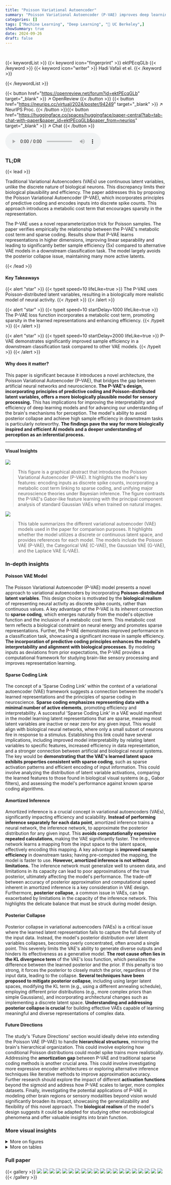 ```yaml
---
title: "Poisson Variational Autoencoder"
summary: "Poisson Variational Autoencoder (P-VAE) improves deep learning by encoding inputs as discrete spike counts, enhancing biological realism and interpretability while avoiding posterior collapse and achi..."
categories: []
tags: ["Machine Learning", "Deep Learning", "🏢 UC Berkeley",]
showSummary: true
date: 2024-09-26
draft: false
---
```


<br>

{{< keywordList >}}
{{< keyword icon="fingerprint" >}} ektPEcqGLb {{< /keyword >}}
{{< keyword icon="writer" >}} Hadi Vafaii et el. {{< /keyword >}}
 
{{< /keywordList >}}

{{< button href="https://openreview.net/forum?id=ektPEcqGLb" target="_blank" >}}
↗ OpenReview
{{< /button >}}
{{< button href="https://neurips.cc/virtual/2024/poster/94249" target="_blank" >}}
↗ NeurIPS Proc.
{{< /button >}}{{< button href="https://huggingface.co/spaces/huggingface/paper-central?tab=tab-chat-with-paper&paper_id=ektPEcqGLb&paper_from=neurips" target="_blank" >}}
↗ Chat
{{< /button >}}



<audio controls>
    <source src="https://ai-paper-reviewer.com/ektPEcqGLb/podcast.wav" type="audio/wav">
    Your browser does not support the audio element.
</audio>


### TL;DR


{{< lead >}}

Traditional Variational Autoencoders (VAEs) use continuous latent variables, unlike the discrete nature of biological neurons. This discrepancy limits their biological plausibility and efficiency.  The paper addresses this by proposing the Poisson Variational Autoencoder (P-VAE), which incorporates principles of predictive coding and encodes inputs into discrete spike counts.  This approach introduces a metabolic cost term that encourages sparsity in the representation.

The P-VAE uses a novel reparameterization trick for Poisson samples. The paper verifies empirically the relationship between the P-VAE's metabolic cost term and sparse coding. Results show that P-VAE learns representations in higher dimensions, improving linear separability and leading to significantly better sample efficiency (5x) compared to alternative VAE models in a downstream classification task. The model largely avoids the posterior collapse issue, maintaining many more active latents.

{{< /lead >}}


#### Key Takeaways

{{< alert "star" >}}
{{< typeit speed=10 lifeLike=true >}} The P-VAE uses Poisson-distributed latent variables, resulting in a biologically more realistic model of neural activity. {{< /typeit >}}
{{< /alert >}}

{{< alert "star" >}}
{{< typeit speed=10 startDelay=1000 lifeLike=true >}} The P-VAE loss function incorporates a metabolic cost term, promoting sparsity in the learned representations and enhancing efficiency. {{< /typeit >}}
{{< /alert >}}

{{< alert "star" >}}
{{< typeit speed=10 startDelay=2000 lifeLike=true >}} P-VAE demonstrates significantly improved sample efficiency in a downstream classification task compared to other VAE models. {{< /typeit >}}
{{< /alert >}}

#### Why does it matter?
This paper is significant because it introduces a novel architecture, the Poisson Variational Autoencoder (P-VAE), that bridges the gap between artificial neural networks and neuroscience.  **The P-VAE's design, incorporating principles of predictive coding and Poisson-distributed latent variables, offers a more biologically plausible model for sensory processing.** This has implications for improving the interpretability and efficiency of deep learning models and for advancing our understanding of the brain's mechanisms for perception.  The model's ability to avoid posterior collapse and achieve high sample efficiency in downstream tasks is particularly noteworthy.  **The findings pave the way for more biologically inspired and efficient AI models and a deeper understanding of perception as an inferential process.**

------
#### Visual Insights



![](https://ai-paper-reviewer.com/ektPEcqGLb/figures_0_1.jpg)

> This figure is a graphical abstract that introduces the Poisson Variational Autoencoder (P-VAE).  It highlights the model's key features: encoding inputs as discrete spike counts, incorporating a metabolic cost term linking to sparse coding, and unifying major neuroscience theories under Bayesian inference. The figure contrasts the P-VAE's Gabor-like feature learning with the principal component analysis of standard Gaussian VAEs when trained on natural images.





![](https://ai-paper-reviewer.com/ektPEcqGLb/tables_3_1.jpg)

> This table summarizes the different variational autoencoder (VAE) models used in the paper for comparison purposes.  It highlights whether the model utilizes a discrete or continuous latent space, and provides references for each model.  The models include the Poisson VAE (P-VAE), the Categorical VAE (C-VAE), the Gaussian VAE (G-VAE), and the Laplace VAE (L-VAE).





### In-depth insights


#### Poisson VAE Model
The Poisson Variational Autoencoder (P-VAE) model presents a novel approach to variational autoencoders by incorporating **Poisson-distributed latent variables**. This design choice is motivated by the **biological realism** of representing neural activity as discrete spike counts, rather than continuous values.  A key advantage of the P-VAE is its inherent connection to **sparse coding**, which emerges naturally from the model's objective function and the inclusion of a metabolic cost term. This metabolic cost term reflects a biological constraint on neural energy and promotes sparse representations.  Further, the P-VAE demonstrates improved performance in a classification task, showcasing a significant increase in sample efficiency. **The incorporation of predictive coding principles enhances the model's interpretability and alignment with biological processes**. By modeling inputs as deviations from prior expectations, the P-VAE provides a computational framework for studying brain-like sensory processing and improves representation learning.

#### Sparse Coding Link
The concept of a 'Sparse Coding Link' within the context of a variational autoencoder (VAE) framework suggests a connection between the model's learned representations and the principles of sparse coding in neuroscience.  **Sparse coding emphasizes representing data with a minimal number of active elements**, promoting efficiency and interpretability.  A successful 'Sparse Coding Link' in a VAE would manifest in the model learning latent representations that are sparse, meaning most latent variables are inactive or near zero for any given input. This would align with biological neural networks, where only a small subset of neurons fire in response to a stimulus. Establishing this link could have several implications, including improved model interpretability by relating latent variables to specific features, increased efficiency in data representation, and a stronger connection between artificial and biological neural systems.  The key would be **demonstrating that the VAE's learned latent space exhibits properties consistent with sparse coding**, such as sparse activation patterns and efficient encoding of input information.  This could involve analyzing the distribution of latent variable activations, comparing the learned features to those found in biological visual systems (e.g., Gabor filters), and assessing the model's performance against known sparse coding algorithms.

#### Amortized Inference
Amortized inference is a crucial concept in variational autoencoders (VAEs), significantly impacting efficiency and scalability.  **Instead of performing inference separately for each data point**, amortized inference trains a neural network, the inference network, to approximate the posterior distribution for any given input.  This **avoids computationally expensive repeated calculations**, making the VAE significantly faster. The inference network learns a mapping from the input space to the latent space, effectively encoding this mapping.  A key advantage is **improved sample efficiency** in downstream tasks; having pre-computed the mapping, the model is faster to use.  **However, amortized inference is not without limitations.**  The inference network must generalize well to unseen data, and limitations in its capacity can lead to poor approximations of the true posterior, ultimately affecting the model's performance. The trade-off between accuracy of posterior approximation and computational speed inherent in amortized inference is a key consideration in VAE design.  Furthermore, **posterior collapse**, a common issue in VAEs, can be exacerbated by limitations in the capacity of the inference network. This highlights the delicate balance that must be struck during model design.

#### Posterior Collapse
Posterior collapse in variational autoencoders (VAEs) is a critical issue where the learned latent representation fails to capture the full diversity of the input data.  Instead, the model's posterior distribution over latent variables collapses, becoming overly concentrated, often around a single point.  This severely limits the VAE's ability to generate diverse outputs and hinders its effectiveness as a generative model.  **The root cause often lies in the KL divergence term** of the VAE's loss function, which penalizes the difference between the learned posterior and the prior.  If this penalty is too strong, it forces the posterior to closely match the prior, regardless of the input data, leading to the collapse.  **Several techniques have been proposed to mitigate posterior collapse**, including using larger latent spaces, modifying the KL term (e.g., using a different annealing schedule), employing different prior distributions (e.g., more complex priors than simple Gaussians), and incorporating architectural changes such as implementing a discrete latent space.  **Understanding and addressing posterior collapse is crucial** for building effective VAEs capable of learning meaningful and diverse representations of complex data.

#### Future Directions
The study's 'Future Directions' section would ideally delve into extending the Poisson VAE (P-VAE) to handle **hierarchical structures**, mirroring the brain's hierarchical organization.  This could involve exploring how conditional Poisson distributions could model spike trains more realistically.  Addressing the **amortization gap** between P-VAE and traditional sparse coding methods is another crucial area. This could involve investigating more expressive encoder architectures or exploring alternative inference techniques like iterative methods to improve approximation accuracy.  Further research should explore the impact of different **activation functions** beyond the sigmoid and address how P-VAE scales to larger, more complex datasets. Finally, investigating the potential applications of P-VAE in modeling other brain regions or sensory modalities beyond vision would significantly broaden its impact, showcasing the generalizability and flexibility of this novel approach. The **biological realism** of the model's design suggests it could be adapted for studying other neurobiological phenomena and offer valuable insights into brain function.


### More visual insights

<details>
<summary>More on figures
</summary>


![](https://ai-paper-reviewer.com/ektPEcqGLb/figures_3_1.jpg)

> Figure 2 illustrates the architecture of the Poisson Variational Autoencoder (P-VAE). Panel (a) shows the general structure, highlighting the encoder (red), decoder (blue), and the process of encoding inputs into discrete spike counts. Panel (b) focuses on a special case of the P-VAE, named 'Amortized Sparse Coding', featuring a linear decoder and an overcomplete latent space.


![](https://ai-paper-reviewer.com/ektPEcqGLb/figures_4_1.jpg)

> This figure shows the effect of temperature parameter in Algorithm 1 on the generated Poisson distribution.  Algorithm 1 uses a reparameterization trick to sample from a Poisson distribution.  The temperature parameter controls the sharpness of the thresholding function within the algorithm.  As the temperature approaches zero, the resulting distribution more closely resembles a true Poisson distribution, with non-integer values present at non-zero temperatures.  The figure contains four plots, one each for T = 1.0, T = 0.1, T = 0.01, and T = 0.0.


![](https://ai-paper-reviewer.com/ektPEcqGLb/figures_6_1.jpg)

> This figure compares the learned basis elements (dictionary) from different VAE models and sparse coding algorithms. Each image represents a basis element. The ordering of the VAE basis elements are determined by their KL divergence value, while the sparse coding results are ordered randomly. The figure visually demonstrates that P-VAE learns basis elements that closely resemble the Gabor-like receptive fields found in the visual cortex, similar to sparse coding.


![](https://ai-paper-reviewer.com/ektPEcqGLb/figures_7_1.jpg)

> This figure shows the learned basis elements (dictionary) for several VAE models, including the Poisson VAE, compared to sparse coding methods.  It highlights that the Poisson VAE with a linear decoder learns Gabor-like filters, similar to sparse coding algorithms, while other VAEs (Gaussian, Laplace, Categorical) show more noise and less organized structure. The arrangement of the basis elements reflects the order of their KL divergence or logit magnitude.


![](https://ai-paper-reviewer.com/ektPEcqGLb/figures_18_1.jpg)

> The figure shows two plots. The left plot shows the residual term f(δr) = 1 - δr + δr log δr as a function of δr. The right plot shows a quadratic approximation of f(δr), which is 0.5 * (1 - δr)^2, along with the actual f(δr) function for comparison.  These plots illustrate the behavior of the KL term in the Poisson VAE loss function, particularly how it penalizes deviations from the prior firing rate.


![](https://ai-paper-reviewer.com/ektPEcqGLb/figures_22_1.jpg)

> This figure compares the learned basis elements (dictionary) from different VAE models (P-VAE, G-VAE, L-VAE, C-VAE) and sparse coding methods (LCA, ISTA) trained on natural image patches. Each basis element is a 16x16 pixel image.  The ordering of the elements is based on either the KL divergence (for continuous VAEs) or the magnitude of posterior logits (for C-VAE).  The comparison highlights the differences in the learned representations: P-VAE learns Gabor-like features similar to sparse coding, while other VAEs show less interpretable, more noisy features.  This suggests P-VAE's ability to learn biologically plausible representations.


![](https://ai-paper-reviewer.com/ektPEcqGLb/figures_23_1.jpg)

> This figure compares the learned basis elements (dictionary) from different VAE models with those obtained from sparse coding algorithms. The P-VAE learns Gabor-like features, similar to those observed in the visual cortex and obtained by sparse coding methods. In contrast, the Gaussian VAE learns principal components, and the Laplace VAE learns a mixture of Gabor-like and noisy features. The categorical VAE also learns Gabor-like features, but with more noise.


![](https://ai-paper-reviewer.com/ektPEcqGLb/figures_24_1.jpg)

> This figure compares the learned basis elements (filters) from different VAE models (Poisson VAE, Gaussian VAE, Laplace VAE, Categorical VAE) and sparse coding methods (LCA, ISTA).  The filters from linear decoders, which are ordered based on their KL divergence or logit magnitudes, show the ability of the Poisson VAE to learn Gabor-like features, similar to sparse coding, unlike the others which learn noisy elements or principal components. The image clearly demonstrates the P-VAE's capacity for learning biologically plausible features compared to other VAE models.


</details>




<details>
<summary>More on tables
</summary>


![](https://ai-paper-reviewer.com/ektPEcqGLb/tables_5_1.jpg)
> This table presents four different variational autoencoder (VAE) models used for comparison in the paper.  Two are discrete VAEs (Poisson VAE and Categorical VAE), and two are continuous VAEs (Gaussian VAE and Laplace VAE).  The table lists the name of each model and relevant citations to prior work where those models were introduced.

![](https://ai-paper-reviewer.com/ektPEcqGLb/tables_7_1.jpg)
> This table shows the proportion of active neurons for different VAE models.  A high proportion indicates that the model is effectively using the latent dimensions, while a low proportion suggests posterior collapse.  The results are broken down by dataset (van Hateren, CIFAR16x16, MNIST) and encoder type (linear, convolutional).

![](https://ai-paper-reviewer.com/ektPEcqGLb/tables_8_1.jpg)
> This table presents the results of a K-Nearest Neighbors (KNN) classification task performed on unsupervised learned representations from various VAE models.  The goal is to assess the sample efficiency and geometric properties of the different latent spaces in a downstream classification task.  The table shows the accuracy of KNN classification for different numbers of labeled samples (N = 200, 1000, 5000) and also includes the 'shattering dimension', which measures the linear separability of the learned representations.  A higher shattering dimension generally indicates better linear separability.

![](https://ai-paper-reviewer.com/ektPEcqGLb/tables_22_1.jpg)
> This table shows the proportion of active neurons for different VAE models.  A 'dead neuron' indicates a latent dimension that is not actively encoding information, a phenomenon known as posterior collapse.  The table compares the performance of the Poisson VAE (P-VAE) against other continuous and discrete VAE models (G-VAE, L-VAE, and C-VAE) across different datasets (van Hateren, CIFAR16x16, and MNIST) and encoder architectures (linear and convolutional). Lower numbers indicate fewer dead neurons and thus better performance.

![](https://ai-paper-reviewer.com/ektPEcqGLb/tables_23_1.jpg)
> This table presents the results of a downstream classification task using K-Nearest Neighbors (KNN) with different numbers of labeled samples (N = 200, 1000, 5000).  The task is to classify MNIST digits using feature representations learned by various VAE models (P-VAE, C-VAE, L-VAE, G-VAE, G-VAE+relu, G-VAE+exp) with a latent dimensionality of K=10. The table shows the accuracy of each model for each sample size (N), and also includes the 'shattering dimension', which measures the average accuracy over all possible pairwise classification tasks. This provides insight into the geometry of the learned representations and how well the models generalize to different classification tasks.

</details>




### Full paper

{{< gallery >}}
<img src="https://ai-paper-reviewer.com/ektPEcqGLb/1.png" class="grid-w50 md:grid-w33 xl:grid-w25" />
<img src="https://ai-paper-reviewer.com/ektPEcqGLb/2.png" class="grid-w50 md:grid-w33 xl:grid-w25" />
<img src="https://ai-paper-reviewer.com/ektPEcqGLb/3.png" class="grid-w50 md:grid-w33 xl:grid-w25" />
<img src="https://ai-paper-reviewer.com/ektPEcqGLb/4.png" class="grid-w50 md:grid-w33 xl:grid-w25" />
<img src="https://ai-paper-reviewer.com/ektPEcqGLb/5.png" class="grid-w50 md:grid-w33 xl:grid-w25" />
<img src="https://ai-paper-reviewer.com/ektPEcqGLb/6.png" class="grid-w50 md:grid-w33 xl:grid-w25" />
<img src="https://ai-paper-reviewer.com/ektPEcqGLb/7.png" class="grid-w50 md:grid-w33 xl:grid-w25" />
<img src="https://ai-paper-reviewer.com/ektPEcqGLb/8.png" class="grid-w50 md:grid-w33 xl:grid-w25" />
<img src="https://ai-paper-reviewer.com/ektPEcqGLb/9.png" class="grid-w50 md:grid-w33 xl:grid-w25" />
<img src="https://ai-paper-reviewer.com/ektPEcqGLb/10.png" class="grid-w50 md:grid-w33 xl:grid-w25" />
<img src="https://ai-paper-reviewer.com/ektPEcqGLb/11.png" class="grid-w50 md:grid-w33 xl:grid-w25" />
<img src="https://ai-paper-reviewer.com/ektPEcqGLb/12.png" class="grid-w50 md:grid-w33 xl:grid-w25" />
<img src="https://ai-paper-reviewer.com/ektPEcqGLb/13.png" class="grid-w50 md:grid-w33 xl:grid-w25" />
<img src="https://ai-paper-reviewer.com/ektPEcqGLb/14.png" class="grid-w50 md:grid-w33 xl:grid-w25" />
<img src="https://ai-paper-reviewer.com/ektPEcqGLb/15.png" class="grid-w50 md:grid-w33 xl:grid-w25" />
<img src="https://ai-paper-reviewer.com/ektPEcqGLb/16.png" class="grid-w50 md:grid-w33 xl:grid-w25" />
<img src="https://ai-paper-reviewer.com/ektPEcqGLb/17.png" class="grid-w50 md:grid-w33 xl:grid-w25" />
<img src="https://ai-paper-reviewer.com/ektPEcqGLb/18.png" class="grid-w50 md:grid-w33 xl:grid-w25" />
<img src="https://ai-paper-reviewer.com/ektPEcqGLb/19.png" class="grid-w50 md:grid-w33 xl:grid-w25" />
<img src="https://ai-paper-reviewer.com/ektPEcqGLb/20.png" class="grid-w50 md:grid-w33 xl:grid-w25" />
{{< /gallery >}}